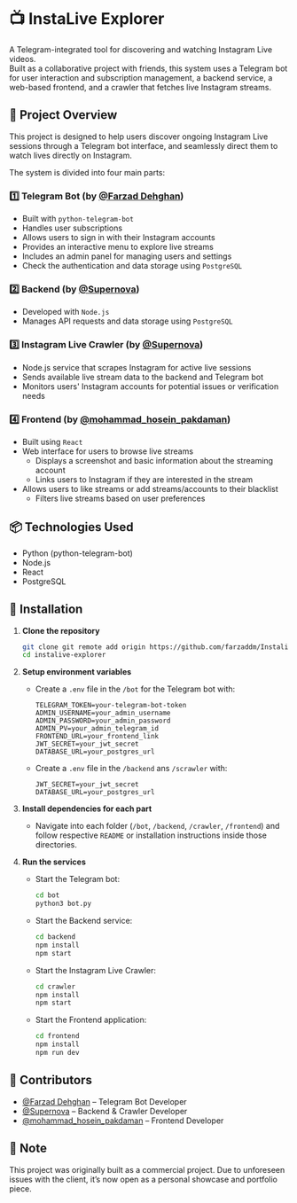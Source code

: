 # 📺 InstaLive Explorer

A Telegram-integrated tool for discovering and watching Instagram Live videos.  
Built as a collaborative project with friends, this system uses a Telegram bot for user interaction and subscription management, a backend service, a web-based frontend, and a crawler that fetches live Instagram streams.

## 📌 Project Overview

This project is designed to help users discover ongoing Instagram Live sessions through a Telegram bot interface, and seamlessly direct them to watch lives directly on Instagram.

The system is divided into four main parts:

### 1️⃣ Telegram Bot (by [@Farzad Dehghan](https://github.com/farzaddm))

- Built with `python-telegram-bot`
- Handles user subscriptions
- Allows users to sign in with their Instagram accounts
- Provides an interactive menu to explore live streams
- Includes an admin panel for managing users and settings
- Check the authentication and data storage using `PostgreSQL`

### 2️⃣ Backend (by [@Supernova](https://github.com/supernova-Z313))

- Developed with `Node.js`
- Manages API requests and data storage using `PostgreSQL`

### 3️⃣ Instagram Live Crawler (by [@Supernova](https://github.com/supernova-Z313))

- Node.js service that scrapes Instagram for active live sessions
- Sends available live stream data to the backend and Telegram bot
- Monitors users' Instagram accounts for potential issues or verification needs

### 4️⃣ Frontend (by [@mohammad_hosein_pakdaman](https://github.com/mohammadhosein-p))

- Built using `React`
- Web interface for users to browse live streams
  - Displays a screenshot and basic information about the streaming account
  - Links users to Instagram if they are interested in the stream
- Allows users to like streams or add streams/accounts to their blacklist
  - Filters live streams based on user preferences

## 📦 Technologies Used

- Python (python-telegram-bot)
- Node.js
- React
- PostgreSQL

## 🚀 Installation

1. **Clone the repository**

   ```bash
   git clone git remote add origin https://github.com/farzaddm/Instalive_Explorer.git
   cd instalive-explorer
   ```

2. **Setup environment variables**

   - Create a `.env` file in the `/bot` for the Telegram bot with:
     ```
     TELEGRAM_TOKEN=your-telegram-bot-token
     ADMIN_USERNAME=your_admin_username
     ADMIN_PASSWORD=your_admin_password
     ADMIN_PV=your_admin_telegram_id
     FRONTEND_URL=your_frontend_link
     JWT_SECRET=your_jwt_secret
     DATABASE_URL=your_postgres_url
     ```

   - Create a `.env` file in the `/backend` ans `/scrawler` with:
     ```
     JWT_SECRET=your_jwt_secret
     DATABASE_URL=your_postgres_url
     ```

3. **Install dependencies for each part**

   - Navigate into each folder (`/bot`, `/backend`, `/crawler`, `/frontend`) and follow respective `README` or installation instructions inside those directories.

4. **Run the services**

   - Start the Telegram bot:
     ```bash
     cd bot
     python3 bot.py
     ```
   - Start the Backend service:

     ```bash
     cd backend
     npm install
     npm start
     ```

   - Start the Instagram Live Crawler:

     ```bash
     cd crawler
     npm install
     npm start
     ```

   - Start the Frontend application:
     ```bash
     cd frontend
     npm install
     npm run dev
     ```

## 👥 Contributors

- [@Farzad Dehghan](https://github.com/farzaddm) – Telegram Bot Developer
- [@Supernova](https://github.com/supernova-Z313) – Backend & Crawler Developer
- [@mohammad_hosein_pakdaman](https://github.com/mohammadhosein-p) – Frontend Developer

## 📄 Note

This project was originally built as a commercial project. Due to unforeseen issues with the client, it’s now open as a personal showcase and portfolio piece.
